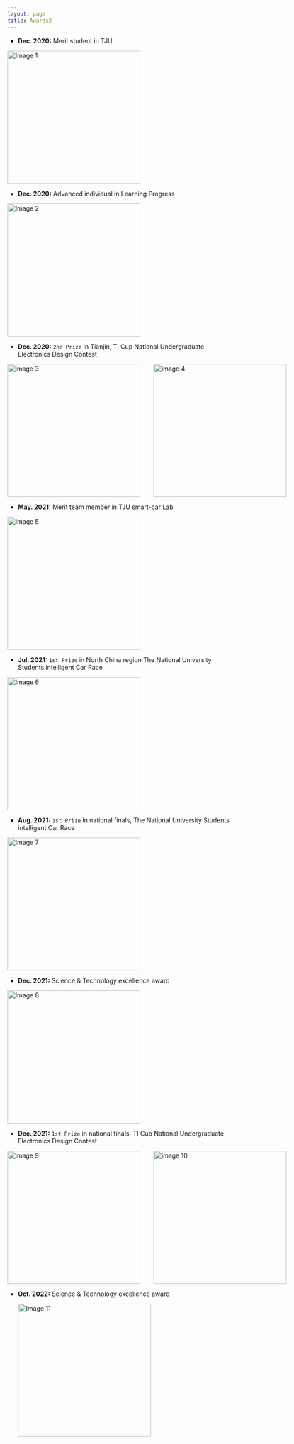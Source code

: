 ```yaml
---
layout: page
title: Awards2
---
```

  
- **Dec. 2020:** Merit student in TJU

<img src="../img/a9_MeritStudent.jpg" alt="Image 1" style="width: auto;height: 300px;">

- **Dec. 2020:** Advanced individual in Learning Progress

<img src="../img/a10_AdvancedIndividual.jpg" alt="Image 2" style="width: auto;height: 300px;">

- **Dec. 2020:** `2nd Prize` in Tianjin, TI Cup National Undergraduate Electronics Design Contest

<div style="display: flex;">
  <img src="../img/a1_20EE_2nd_front.jpg" alt="image 3" style="width: auto;height: 300px;margin-right: 30px;">
  <img src="../img/a2_20EE_2nd_back.jpg" alt="image 4" style="width: auto;height: 300px;">
</div>

- **May. 2021:** Merit team member in TJU smart-car Lab

<img src="../img/a11_TJUSmartCar.jpg" alt="Image 5" style="width: auto;height: 300px;">

- **Jul. 2021:** `1st Prize` in North China region The National University Students intelligent Car Race

<img src="../img/a5_Certificate_NorthChina.jpg" alt="Image 6" style="width: auto;height: 300px;">

- **Aug. 2021:** `1st Prize` in national finals, The National University Students intelligent Car Race

<img src="../img/a6_Certificate_NationalFinals.jpg" alt="Image 7" style="width: auto;height: 300px;">

- **Dec. 2021:** Science & Technology excellence award

<img src="../img/a7_2021Excellence.jpg" alt="Image 8" style="width: auto;height: 300px;">

- **Dec. 2021:** `1st Prize` in national finals, TI Cup National Undergraduate Electronics Design Contest

<div style="display: flex;">
  <img src="../img/a4_Certificate_front.jpg" alt="image 9" style="width: auto;height: 300px;margin-right: 30px;">
  <img src="../img/a3_Certificate_back.jpg" alt="image 10" style="width: auto;height: 300px;">
</div>

- **Oct. 2022:** Science & Technology excellence award

  <img src="../img/a8_2022Excellence.jpg" alt="Image 11" style="width: auto;height: 300px;">
